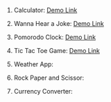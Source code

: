 1. Calculator:
  [Demo Link](https://srilekhap27.github.io/Mini-Fun-Projects/Calculator/calculator.html#calculator)

2. Wanna Hear a Joke:
  [Demo Link](https://srilekhap27.github.io/Mini-Fun-Projects/Joke_Generator/joke.html#wanna_hear_a_joke)

3. Pomorodo Clock:
  [Demo Link](https://srilekhap27.github.io/Mini-Fun-Projects/Pomodoro_Clock/pomodoro.html#Pomodoro)

4. Tic Tac Toe Game:
  [Demo Link](https://srilekhap27.github.io/Mini-Fun-Projects/Tic_tac_toe/Tic_tac_toe.html#Tic_tac_toe)

5. Weather App:

6. Rock Paper and Scissor:

7. Currency Converter: 